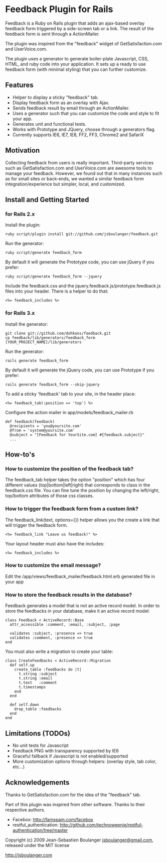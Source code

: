 # Feedback Plugin for Rails

Feedback is a Ruby on Rails plugin that adds an ajax-based
overlay feedback form triggered by a side-screen tab or a link.
The result of the feedback form is sent through a ActionMailer.

The plugin was inspired from the "feedback" widget of
GetSatisfaction.com and UserVoice.com.

The plugin uses a generator to generate boiler-plate Javascript,
CSS, HTML, and ruby code into your application.
It sets up a ready to use feedback form (with minimal styling)
that you can further customize.


## Features

* Helper to display a sticky "feedback" tab.
* Display feedback form as an overlay with Ajax.
* Sends feedback result by email through an ActionMailer.
* Uses a generator such that you can customize the code and style to fit your app.
* Generates unit and functional tests.
* Works with Prototype and JQuery, choose through a generators flag.
* Currently supports IE6, IE7, IE8, FF2, FF3, Chrome2 and SafariX


## Motivation

Collecting feedback from users is really important. Third-party services
such as GetSatisfaction.com and UserVoice.com are awesome tools to manage your feedback.
However, we found out that in many instances such as for small sites or back-ends, we wanted
a similar feedback form integration/experience but simpler, local, and customized.


## Install and Getting Started

### for Rails 2.x

Install the plugin:

    ruby script/plugin install git://github.com/jsboulanger/feedback.git

Run the generator:

    ruby script/generate feedback_form

By default it will generate the Prototype code, you can use jQuery if you prefer:

    ruby script/generate feedback_form --jquery

Include the feedback.css and the jquery.feedback.js/prototype.feedback.js files into your header.
There is a helper to do that:

    <%= feedback_includes %>

### for Rails 3.x

Install the generator:

    git clone git://github.com/dohkoos/feedback.git
    cp feedback/lib/generators/feedback_form [YOUR_PROJECT_NAME]/lib/generators

Run the generator:

    rails generate feedback_form

By default it will generate the jQuery code, you can use Prototype if you prefer:

    rails generate feedback_form --skip-jquery

To add a sticky 'feedback' tab to your site, in the header place:

    <%= feedback_tab(:position => 'top') %>

Configure the action mailer in app/models/feedback_mailer.rb

    def feedback(feedback)
      @recipients = 'you@yoursite.com'
      @from = 'system@yoursite.com'
      @subject = "[Feedback for YourSite.com] #{feedback.subject}"
      ...


## How-to's

### How to customize the position of the feedback tab?

The feedback_tab helper takes the option "position" which has four different values (top|bottom|left|right)
that corresponds to class in the feedback.css file. You can fine tune the position by changing the left/right, top/bottom
attributes of those css classes.

### How to trigger the feedback form from a custom link?

The feedback_link(text, options={}) helper allows you the create a link that will trigger the feedback form.

    <%= feedback_link "Leave us feedback!" %>

Your layout header must also have the includes:

    <%= feedback_includes %>


### How to customize the email message?

Edit the /app/views/feedback_mailer/feedback.html.erb generated file in your app


### How to store the feedback results in the database?

Feedback generates a model that is not an active record model. In order to store the feedbacks in your database, make it
an active record model:

    class Feedback < ActiveRecord::Base
      attr_accessible :comment, :email, :subject, :page

      validates :subject, :presence => true
      validates :comment, :presence => true
    end

You must also write a migration to create your table:

    class CreateFeedbacks < ActiveRecord::Migration
      def self.up
        create_table :feedbacks do |t|
          t.string :subject
          t.string :email
          t.text   :comment
          t.timestamps
        end
      end

      def self.down
        drop_table :feedbacks
      end
    end


## Limitations (TODOs)

* No unit tests for Javascript
* Feedback PNG with transparency supported by IE6
* Graceful fallback if Javascript is not enabled/supported
* More customization options through helpers: (overlay style, tab color, etc...)


## Acknowledgements

Thanks to GetSatisfaction.com for the
idea of the "feedback" tab.

Part of this plugin was inspired from other software.
Thanks to their respective authors.
* Facebox: http://famspam.com/facebox
* restful_authentication: http://github.com/technoweenie/restful-authentication/tree/master

Copyright (c) 2009 Jean-Sebastien Boulanger <jsboulanger@gmail.com>, released under the MIT license

http://jsboulanger.com
